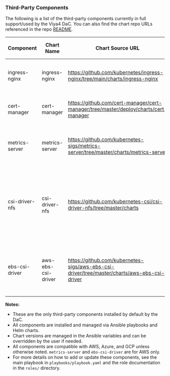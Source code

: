 ### Third-Party Components
The following is a list of the third-party components currently in full support/used by the Viya4 DaC. You can also find the chart repo URLs referenced in the repo [README](../README.md).

| Component         | Chart Name        | Chart Source URL                                                                                         | Container Registry              | Purpose                                                                                                 | Cloud Provider Support           |
|------------------|-------------------|----------------------------------------------------------------------------------------------------------|-------------------------------|---------------------------------------------------------------------------------------------------------|----------------------------------|
| ingress-nginx    | ingress-nginx     | https://github.com/kubernetes/ingress-nginx/tree/main/charts/ingress-nginx                              | quay.io                       | Provides ingress controller for Kubernetes.                                                             | AWS, Azure, GCP, generic K8s     |
| cert-manager     | cert-manager      | https://github.com/cert-manager/cert-manager/tree/master/deploy/charts/cert-manager                     | quay.io                       | Manages TLS certificates in Kubernetes.                                                                 | AWS, Azure, GCP, generic K8s     |
| metrics-server   | metrics-server    | https://github.com/kubernetes-sigs/metrics-server/tree/master/charts/metrics-server                     | registry.k8s.io               | Collects resource metrics from K8s nodes and pods.                                                      | AWS only                         |
| csi-driver-nfs   | csi-driver-nfs    | https://github.com/kubernetes-csi/csi-driver-nfs/tree/master/charts                                     | registry.k8s.io, gcr.io       | Provides NFS storage provisioning for Kubernetes (supports AWS EFS, GCP Filestore, Azure Files, NFS).   | AWS, Azure, GCP, generic NFS     |
| ebs-csi-driver   | aws-ebs-csi-driver| https://github.com/kubernetes-sigs/aws-ebs-csi-driver/tree/master/charts/aws-ebs-csi-driver             | public.ecr.aws                | Provides dynamic provisioning of AWS EBS volumes for persistent storage in Kubernetes.                  | AWS only                         |

**Notes:**
- These are the only third-party components installed by default by the DaC.
- All components are installed and managed via Ansible playbooks and Helm charts.
- Chart versions are managed in the Ansible variables and can be overridden by the user if needed.
- All components are compatible with AWS, Azure, and GCP unless otherwise noted. `metrics-server` and `ebs-csi-driver` are for AWS only.
- For more details on how to add or update these components, see the main playbook in `playbooks/playbook.yaml` and the role documentation in the `roles/` directory.